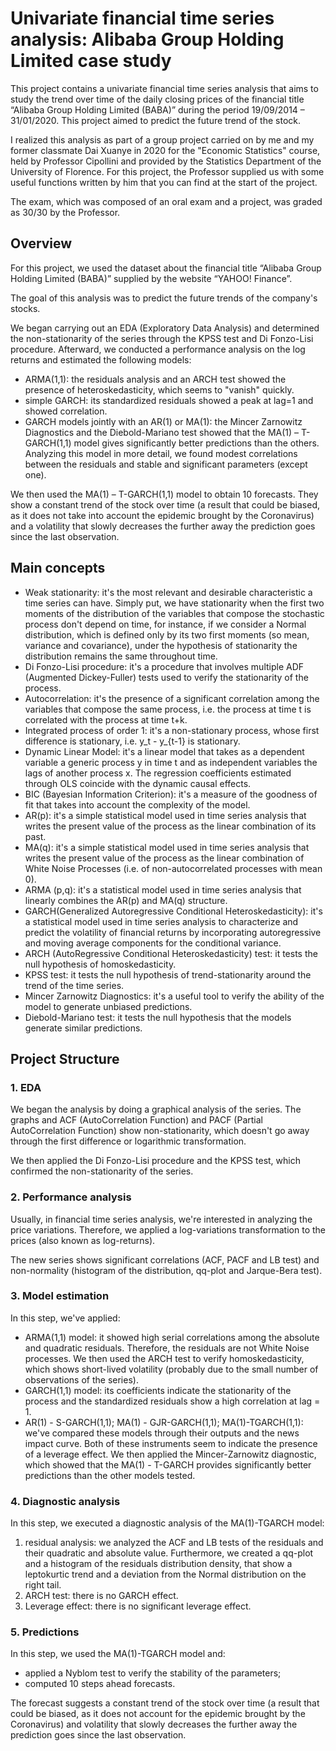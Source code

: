 # Univariate financial time series analysis: Alibaba Group Holding Limited case study
This project contains a univariate financial time series analysis that aims to study the trend over time of the daily closing prices of the financial title “Alibaba Group Holding Limited (BABA)” during the period 19/09/2014 – 31/01/2020. This project aimed to predict the future trend of the stock.

I realized this analysis as part of a group project carried on by me and my former classmate Dai Xuanye in 2020 for the "Economic Statistics" course, held by Professor Cipollini and provided by the Statistics Department of the University of Florence. For this project, the Professor supplied us with some useful functions written by him that you can find at the start of the project.

The exam, which was composed of an oral exam and a project, was graded as 30/30 by the Professor.

## Overview
For this project, we used the dataset about the financial title “Alibaba Group Holding Limited (BABA)” supplied by the website “YAHOO! Finance”.

The goal of this analysis was to predict the future trends of the company's stocks. 

We began carrying out an EDA (Exploratory Data Analysis) and determined the non-stationarity of the series through the KPSS test and Di Fonzo-Lisi procedure.
Afterward, we conducted a performance analysis on the log returns and estimated the following models:

 - ARMA(1,1): the residuals analysis and an ARCH test showed the presence of heteroskedasticity, which seems to "vanish" quickly.
 - simple GARCH: its standardized residuals showed a peak at lag=1 and showed correlation.
 - GARCH models jointly with an AR(1) or MA(1): the Mincer Zarnowitz Diagnostics and the Diebold-Mariano test showed that the MA(1) – T-GARCH(1,1) model gives significantly better predictions than the others. Analyzing this model in more detail, we found modest correlations between the residuals and stable and significant parameters (except one).

We then used the MA(1) – T-GARCH(1,1) model to obtain 10 forecasts. They show a constant trend of the stock over time (a result that could be biased, as it does not take into account the epidemic brought by the Coronavirus) and a volatility that slowly decreases the further away the prediction goes since the last observation.

## Main concepts
- Weak stationarity: it's the most relevant and desirable characteristic a time series can have. Simply put, we have stationarity when the first two moments of the distribution of the variables that compose the stochastic process don't depend on time, for instance, if we consider a Normal distribution, which is defined only by its two first moments (so mean, variance and covariance), under the hypothesis of stationarity the distribution remains the same throughout time.
- Di Fonzo-Lisi procedure: it's a procedure that involves multiple ADF (Augmented Dickey-Fuller) tests used to verify the stationarity of the process.
- Autocorrelation: it's the presence of a significant correlation among the variables that compose the same process, i.e. the process at time t is correlated with the process at time t+k.
- Integrated process of order 1: it's a non-stationary process, whose first difference is stationary, i.e. y_t - y_{t-1} is stationary.
- Dynamic Linear Model: it's a linear model that takes as a dependent variable a generic process y in time t and as independent variables the lags of another process x. The regression coefficients estimated through OLS coincide with the dynamic causal effects.
- BIC (Bayesian Information Criterion): it's a measure of the goodness of fit that takes into account the complexity of the model.
- AR(p): it's a simple statistical model used in time series analysis that writes the present value of the process as the linear combination of its past.
- MA(q): it's a simple statistical model used in time series analysis that writes the present value of the process as the linear combination of White Noise Processes (i.e. of non-autocorrelated processes with mean 0).
- ARMA (p,q):  it's a statistical model used in time series analysis that linearly combines the AR(p) and MA(q) structure.
- GARCH(Generalized Autoregressive Conditional Heteroskedasticity): it's a statistical model used in time series analysis to characterize and predict the volatility of financial returns by incorporating autoregressive and moving average components for the conditional variance.
- ARCH (AutoRegressive Conditional Heteroskedasticity) test: it tests the null hypothesis of homoskedasticity.
- KPSS test: it tests the null hypothesis of trend-stationarity around the trend of the time series.
- Mincer Zarnowitz Diagnostics: it's a useful tool to verify the ability of the model to generate unbiased predictions.
-  Diebold-Mariano test: it tests the null hypothesis that the models generate similar predictions.

## Project Structure
### 1. EDA
We began the analysis by doing a graphical analysis of the series. The graphs and ACF (AutoCorrelation Function) and PACF (Partial AutoCorrelation Function) show non-stationarity, which doesn't go away through the first difference or logarithmic transformation.

We then applied the Di Fonzo-Lisi procedure and the KPSS test, which confirmed the non-stationarity of the series. 

### 2. Performance analysis
Usually, in financial time series analysis, we're interested in analyzing the price variations. Therefore, we applied a log-variations transformation to the prices (also known as log-returns).

The new series shows significant correlations (ACF, PACF and LB test) and non-normality (histogram of the distribution, qq-plot and Jarque-Bera test).

### 3. Model estimation
In this step, we've applied:
- ARMA(1,1) model:  it showed high serial correlations among the absolute and quadratic residuals. Therefore, the residuals are not White Noise processes. We then used the ARCH test to verify homoskedasticity, which shows short-lived volatility (probably due to the small number of observations of the series).
- GARCH(1,1) model: its coefficients indicate the stationarity of the process and the standardized residuals show a high correlation at lag = 1. 
- AR(1) - S-GARCH(1,1); MA(1) - GJR-GARCH(1,1); MA(1)-TGARCH(1,1): we've compared these models through their outputs and the news impact curve. Both of these instruments seem to indicate the presence of a leverage effect. We then applied the Mincer-Zarnowitz diagnostic, which showed that the MA(1) - T-GARCH provides significantly better predictions than the other models tested.

### 4. Diagnostic analysis
In this step, we executed a diagnostic analysis of the MA(1)-TGARCH model:
1. residual analysis: we analyzed the ACF and LB tests of the residuals and their quadratic and absolute value. Furthermore, we created a qq-plot and a histogram of the residuals distribution density, that show a leptokurtic trend and a deviation from the Normal distribution on the right tail.
2. ARCH test: there is no GARCH effect.
3. Leverage effect: there is no significant leverage effect.

### 5. Predictions
In this step, we used the MA(1)-TGARCH model and:
- applied a Nyblom test to verify the stability of the parameters;
- computed 10 steps ahead forecasts.

The forecast suggests a constant trend of the stock over time (a result that could be biased, as it does not account for the epidemic brought by the Coronavirus) and volatility that slowly decreases the further away the prediction goes since the last observation.

